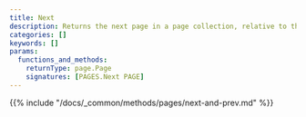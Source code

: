 ```yaml
---
title: Next
description: Returns the next page in a page collection, relative to the given page.
categories: []
keywords: []
params:
  functions_and_methods:
    returnType: page.Page
    signatures: [PAGES.Next PAGE]
---
```


{{% include "/docs/_common/methods/pages/next-and-prev.md" %}}
